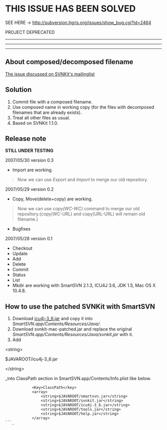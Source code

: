 # THIS ISSUE HAS BEEN SOLVED #
SEE HERE ->
http://subversion.tigris.org/issues/show_bug.cgi?id=2464


PROJECT DEPRECATED




---



---



---


## About composed/decomposed filename ##
[The issue discussed on SVNKit's mailinglist](http://www.nabble.com/Composed-and-decomposed-letters-in-cross-platform-tf2792298.html)

## Solution ##
  1. Commit file with a composed filename.
  1. Use composed name in working copy (for the files with decomposed filenames that are already exists).
  1. Treat all other files as usual.
  1. Based on SVNKit 1.1.0.

## Release note ##
**STILL UNDER TESTING**

2007/05/30 version 0.3
  * Import are working.
> Now we can use _Export_ and _Import_ to merge our old repository.

2007/05/29 version 0.2
  * Copy, Move(delete+copy) are working.
> Now we can use _copy(WC-WC)_ command to merge our old repository.(copy(WC-URL) and copy(URL-URL) will remain old filename.)
  * Bugfixes

2007/05/28 version 0.1
  * Checkout
  * Update
  * Add
  * Delete
  * Commit
  * Status
  * List
  * Mkdir
are working with SmartSVN 2.1.3, ICU4J 3.6, JDK 1.5, Mac OS X 10.4.8.


## How to use the patched SVNKit with SmartSVN ##
  1. Download [icu4j-3\_6.jar](http://icu-project.org/download/) and copy it into _SmartSVN.app/Contents/Resources/Java/_.
  1. Download svnkit-mac-patched.jar and replace the original _SmartSVN.app/Contents/Resources/Java/svnkit.jar_ with it.
  1. Add 

&lt;string&gt;

$JAVAROOT/icu4j-3\_6.jar

&lt;/string&gt;

_into ClassPath section in SmartSVN.app/Contents/Info.plist like below.
```
			<Key>ClassPath</key>
			<array>
				<string>$JAVAROOT/smartsvn.jar</string>
				<string>$JAVAROOT/svnkit.jar</string>
				<string>$JAVAROOT/icu4j-3_6.jar</string>
				<string>$JAVAROOT/tools.jar</string>
				<string>$JAVAROOT/help.jar</string>
			</array>
```_
